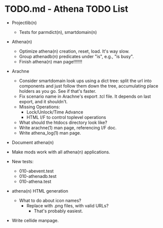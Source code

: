 # TODO.md - Athena TODO List

- Projectlib(n)
  - Tests for parmdict(n), smartdomain(n)
- Athena(n)
  - Optimize athena(n) creation, reset, load.  It's way slow.
  - Group athenadb(n) predicates under "is", e.g., "is busy".
  - Finish athena(n) man page!!!!!!!
- Arachne
  - Consider smartdomain look ups using a dict tree: split the url into
    components and just follow them down the tree, accumulating place
    holders as you go.  See if that's faster.
  - Fix scenario name in Arachne's export .tcl file.  It depends on last 
    export, and it shouldn't.
  - Missing Operations:
    - Lock/Unlock/Time Advance
    - HTML I/F to control toplevel operations
  - What should the htdocs directory look like?
  - Write arachne(1) man page, referencing I/F doc.
  - Write athena_log(1) man page.


- Document athena(n)
- Make mods work with all athena(n) applications.
- New tests:
  - 010-abevent.test
  - 010-athenadb.test
  - 010-athena.test
- athena(n) HTML generation
  - What to do about icon names?
    - Replace with .png files, with valid URLs?
      - That's probably easiest.
- Write cellide manpage.



